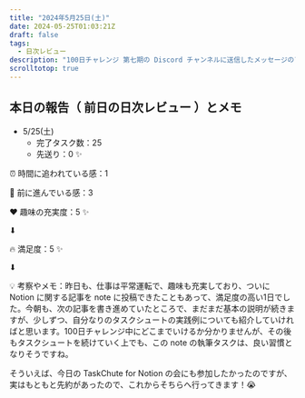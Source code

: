 ```yaml
---
title: "2024年5月25日(土)"
date: 2024-05-25T01:03:21Z
draft: false
tags:
  - 日次レビュー
description: "100日チャレンジ 第七期の Discord チャンネルに送信したメッセージのアーカイブ"
scrolltotop: true
---
```


## 本日の報告（ 前日の日次レビュー ）とメモ

- 5/25(土)
  - 完了タスク数：25
  - 先送り：0 ✨

⏰ 時間に追われている感：1

💪 前に進んでいる感：3

❤️ 趣味の充実度：5 ✨

⬇︎

🔥 満足度：5 ✨

⬇︎

💡 考察やメモ：昨日も、仕事は平常運転で、趣味も充実しており、ついに Notion に関する記事を note に投稿できたこともあって、満足度の高い1日でした。今朝も、次の記事を書き進めていたところで、まだまだ基本の説明が続きますが、少しずつ、自分なりのタスクシュートの実践例についても紹介していければと思います。100日チャレンジ中にどこまでいけるか分かりませんが、その後もタスクシュートを続けていく上でも、この note の執筆タスクは、良い習慣となりそうですね。

そういえば、今日の TaskChute for Notion の会にも参加したかったのですが、実はもともと先約があったので、これからそちらへ行ってきます！😭
